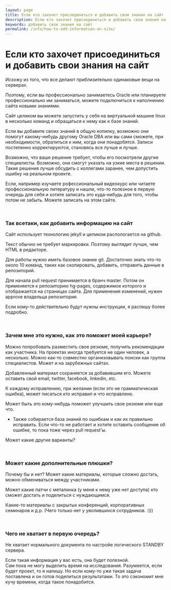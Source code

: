```yaml
---
layout: page
title: Если кто захочет присоединиться и добавить свои знания на сайт
description: Если кто захочет присоединиться и добавить свои знания на сайт
keywords: добавить свои знания на сайт
permalink: /info/how-to-add-information-on-site/
---
```


# Если кто захочет присоединиться и добавить свои знания на сайт

Исхожу из того, что все делают приблизительно одинаковые вещи на серверах.

Поэтому, если вы профессионально занимаетесь Oracle или планируете профессионально им заниматься, можете подключиться к наполнению сайта новыми знаниями.

Сайт целиком вы можете запустить у себя на виртуальной машине linux в несколько команд и обращаться к нему как к базе знаний.

Если вы добавите своих знаний в общую копилку, возможно они помогут какому-нибудь другому Oracle DBA или вы сами сможете, при необходимости, обратиться к ним, когда они понадобятся.
Записи постепенно корректируются, становясь все лучше и лучше.


Возможно, что ваше решение требует, чтобы его посмотрели другие специалисты. Возможно, они смогут указать на узкие места в решении. Такие решения лучше обсудить с коллегами заранее, чем допустить ошибку на реальном проекте.

Если, например изучаете рофессиональный видеокурс или читаете профессиональную литературу и нашли, что-то полезное в первую очередь для себя и хотите записать это куда-нибудь для того, чтобы потом не забыть. Можете записать на этом сайте.


<br/>

### Так всетаки, как добавить информацию на сайт

Сайт использует технологию jekyll и целиком распологается на github.

Текст обычно не требует маркировки. Поэтому выглядит лучше, чем HTML в редакторе.

Для работы нужно иметь базовое знание git. Достаточно знать что-то около 10 команд, таких как скопировать, добавить, отправить данные в репозиторий.

Для начала pull request принимается в бранч master. Потом он применяется к репозиторию hg-pages, содержимое которого и отображается на страницах сайта. Для применения изменений, нужен approve владельца репозитория.

Если кому-то действительно будут нужны инструкции, я распишу более подробно.

<br/>

### Зачем мне это нужно, как это поможет моей карьере?

Можно попробовать разместить свое резюме, получить рекомендации как участника.
На проектах иногда требуется не один человек, а несколько. Можно как-то совместно организовывать поиски как группа специалистов. Может и на зарубежных сайтах.


Добавленный материал сохраняется за добавившим его. Можете оставить свой email, twitter, facebook, linkedin, etc.

К каждому исправлению, при желании (если это не грамматическая ошибка), может писаться кто исправил и что исправлено.

Может быть это кому-нибудь поможет улучшить свое резюме или еще что.


+ Также собирается база знаний по ошибкам и как их правильно исправить.
Если что-то не работает и хотите оставить сообщение об ошибке, то пока тоже через pull request'ы.

Может какие другие варианты?

<br/>

### Может какие дополнительные плюшки?

Почему бы и нет? Может какие материалы, которые сложно достать, можно обмениваться между участниками.

Может какие патчи с металинка (у меня к нему уже нет доступа) кто сможет достать и поделиться с нуждающимся.

Какие-то материалы с закрытых конференций, корпоративных семинаров и д.р. (Чего только нет у уволившихся сотрудников. :)))


<br/>

### Чего не хватает в первую очередь?


Не хватает нормального документа по настройе логического STANDBY сервера.

Если такая информация у вас есть, она будет полезной.<br/>
Сам пока не могу выделить время на исследования. Разумеется, если будет проект, то я напишу. Но если кому-то уже такая задача поставлена и он готов поделиться результатами. То это сэкономит мне кучу времени, когда такое понадобится.
